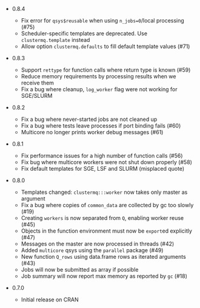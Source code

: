 * 0.8.4
  * Fix error for `qsys$reusable` when using `n_jobs=0`/local processing (#75)
  * Scheduler-specific templates are deprecated. Use `clustermq.template` instead
  * Allow option `clustermq.defaults` to fill default template values (#71)

* 0.8.3
  * Support `rettype` for function calls where return type is known (#59)
  * Reduce memory requirements by processing results when we receive them
  * Fix a bug where cleanup, `log_worker` flag were not working for SGE/SLURM

* 0.8.2
  * Fix a bug where never-started jobs are not cleaned up
  * Fix a bug where tests leave processes if port binding fails (#60)
  * Multicore no longer prints worker debug messages (#61)

* 0.8.1
  * Fix performance issues for a high number of function calls (#56)
  * Fix bug where multicore workers were not shut down properly (#58)
  * Fix default templates for SGE, LSF and SLURM (misplaced quote)

* 0.8.0
  * Templates changed: `clustermq:::worker` now takes only master as argument
  * Fix a bug where copies of `common_data` are collected by gc too slowly (#19)
  * Creating `workers` is now separated from `Q`, enabling worker reuse (#45)
  * Objects in the function environment must now be `export`ed explicitly (#47)
  * Messages on the master are now processed in threads (#42)
  * Added `multicore` qsys using the `parallel` package (#49)
  * New function `Q_rows` using data.frame rows as iterated arguments (#43)
  * Jobs will now be submitted as array if possible
  * Job summary will now report max memory as reported by `gc` (#18)

* 0.7.0
  * Initial release on CRAN
